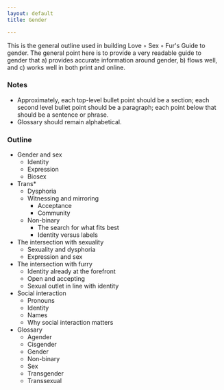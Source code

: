 ```yaml
---
layout: default
title: Gender

---
```


This is the general outline used in building Love ◦ Sex ◦ Fur's Guide to gender.
The general point here is to provide a very readable guide to gender that a)
provides accurate information around gender, b) flows well, and c) works well in
both print and online.

### Notes
* Approximately, each top-level bullet point should be  a section; each second
  level bullet point should be a paragraph; each point below that should be a
  sentence or phrase.
* Glossary should remain alphabetical.

### Outline
* Gender and sex
  * Identity
  * Expression
  * Biosex
* Trans\*
  * Dysphoria
  * Witnessing and mirroring
    * Acceptance
    * Community
  * Non-binary
    * The search for what fits best
    * Identity versus labels
* The intersection with sexuality
  * Sexuality and dysphoria
  * Expression and sex
* The intersection with furry
  * Identity already at the forefront
  * Open and accepting
  * Sexual outlet in line with identity
* Social interaction
  * Pronouns
  * Identity
  * Names
  * Why social interaction matters
* Glossary
  * Agender
  * Cisgender
  * Gender
  * Non-binary
  * Sex
  * Transgender
  * Transsexual
